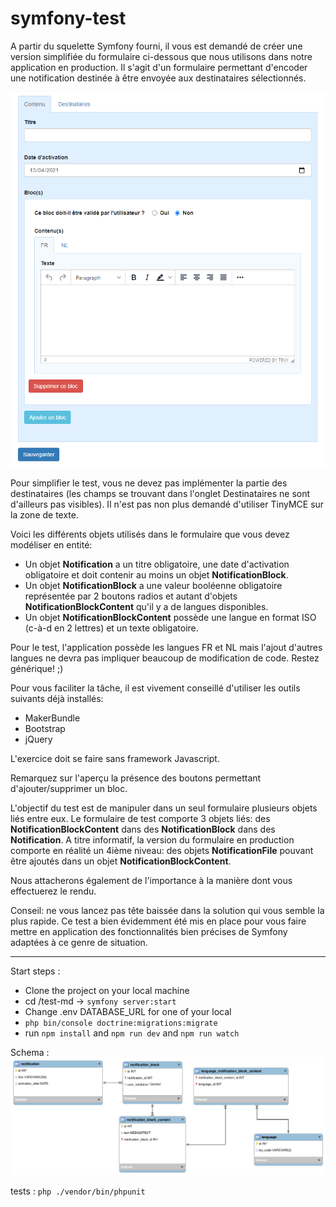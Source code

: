 # symfony-test

A partir du squelette Symfony fourni, il vous est demandé de créer une version simplifiée du formulaire ci-dessous que nous utilisons dans notre application en production.
Il s'agit d'un formulaire permettant d'encoder une notification destinée à être envoyée aux destinataires sélectionnés.

![alt text](./formulaire.png)

Pour simplifier le test, vous ne devez pas implémenter la partie des destinataires (les champs se trouvant dans l'onglet Destinataires ne sont d'ailleurs pas visibles).
Il n'est pas non plus demandé d'utiliser TinyMCE sur la zone de texte.

Voici les différents objets utilisés dans le formulaire que vous devez modéliser en entité:
 - Un objet **Notification** a un titre obligatoire, une date d'activation obligatoire et doit contenir au moins un objet **NotificationBlock**.
 - Un objet **NotificationBlock** a une valeur booléenne obligatoire représentée par 2 boutons radios et autant d'objets **NotificationBlockContent** qu'il y a de langues disponibles.
 - Un objet **NotificationBlockContent** possède une langue en format ISO (c-à-d en 2 lettres) et un texte obligatoire.

Pour le test, l'application possède les langues FR et NL mais l'ajout d'autres langues ne devra pas impliquer beaucoup de modification de code. Restez générique! ;)

Pour vous faciliter la tâche, il est vivement conseillé d'utiliser les outils suivants déjà installés:
 - MakerBundle
 - Bootstrap
 - jQuery

L'exercice doit se faire sans framework Javascript.

Remarquez sur l'aperçu la présence des boutons permettant d'ajouter/supprimer un bloc.

L'objectif du test est de manipuler dans un seul formulaire plusieurs objets liés entre eux.
Le formulaire de test comporte 3 objets liés: des **NotificationBlockContent** dans des **NotificationBlock** dans des **Notification**. 
A titre informatif, la version du formulaire en production comporte en réalité un 4ième niveau: des objets **NotificationFile** pouvant être ajoutés dans un objet **NotificationBlockContent**.

Nous attacherons également de l'importance à la manière dont vous effectuerez le rendu.

Conseil: ne vous lancez pas tête baissée dans la solution qui vous semble la plus rapide. Ce test a bien évidemment été mis en place pour vous faire mettre en application des fonctionnalités bien précises de Symfony adaptées à ce genre de situation.

-----------------------------------------------------------------------
Start steps :
- Clone the project on your local machine
- cd /test-md -> `symfony server:start`
- Change .env DATABASE_URL for one of your local
- `php bin/console doctrine:migrations:migrate`
- run `npm install` and `npm run dev` and `npm run watch`

Schema :
![alt text](./schema.png)

tests :
`php ./vendor/bin/phpunit`

